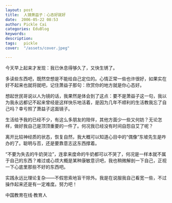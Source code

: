 ```yaml
---
layout: post  
title:  人镜萧益子：心态好就好  
date:  2006-05-22 08:53  
author: Pickle Cai  
categories: EduBlog  
keywords: 
description:   
tags:	pickle   
cover:  "/assets/cover.jpeg"  

---  
```

    
今天早上起来才发现：我已休息得够久了，又快生锈了。



多读些东西吧，既然空想是不能给自己定位的。心情正常一些也许很好，如果实在好不起来也就将就吧，记住萧益子那句：欣赏你的地方就是你心态好。



想起世民哥说以人为镜的话，我果然是体会到了这点：要不是萧益子这一句，我以为我永远都记不起来曾经是这样快乐地活着，是因为几年不顺利的生活教我忘了自己吗？幸亏照了萧益子这面镜子。



生活给予我的已经不少，有这么多朋友的陪伴，其他方面少一些又何妨？无论怎样，做好我自己是顶顶重要的一件了。何况我已经没有时间自怨自艾了呢？



离开比较神经质的状态，恢复自然，我大概可以知道心目中的“偶像”东坡先生是咋办的了。聪明与否，还是要靠意志这东西撑着。



“不要为失去的牛奶哭泣”，连拿来度命的牛奶都可以不哭了，何况是一样本就不属于自己的东西？难过或心烦大概是某种康敏意识吧，我也稍微解剖一下自己，正视一下心底里那些不好的东西吧。



实践永远比理论复杂——不假思索地盲干除外。我是在说服我自己看宽一些，不过操作起来还是有一定难度。努力吧！

		

		    
 中国教育在线·教育人

